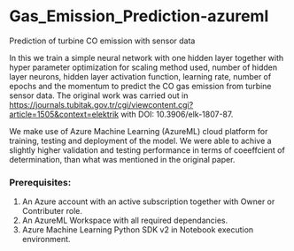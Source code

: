 # Gas_Emission_Prediction-azureml
Prediction of turbine CO emission with sensor data

In this we train a simple neural network with one hidden layer together with hyper parameter optimization for scaling method used, number of hidden layer neurons, hidden layer activation function, learning rate, number of epochs and the momentum to predict the CO gas emission from turbine sensor data. The original work was carried out in https://journals.tubitak.gov.tr/cgi/viewcontent.cgi?article=1505&context=elektrik with DOI: 10.3906/elk-1807-87.

We make use of Azure Machine Learning (AzureML) cloud platform for training, testing and deployment of the model. We were able to achive a slightly higher validation and testing performance in terms of coeeffcient of determination, than what was mentioned in the original paper.

### Prerequisites:
1. An Azure account with an active subscription together with Owner or Contributer role.
2. An AzureML Workspace with all required dependancies.
3. Azure Machine Learning Python SDK v2 in Notebook execution environment.
